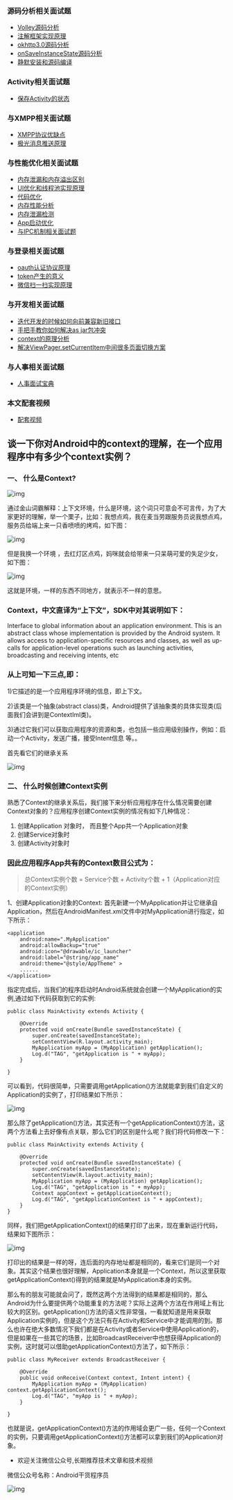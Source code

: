 ### 源码分析相关面试题

- [Volley源码分析](http://www.jianshu.com/p/ec3dc92df581)
- [注解框架实现原理](http://www.jianshu.com/p/20da6d6389e1)
- [okhttp3.0源码分析](http://www.jianshu.com/p/9ed2c2f2a52c)
- [onSaveInstanceState源码分析](http://www.jianshu.com/p/cbf9c3557d64)
- [静默安装和源码编译](http://www.jianshu.com/p/2211a5b3c37f)

### Activity相关面试题

- [保存Activity的状态](http://www.jianshu.com/p/cbf9c3557d64)

### 与XMPP相关面试题

- [XMPP协议优缺点](http://www.jianshu.com/p/2c04ac3c526a)
- [极光消息推送原理](http://www.jianshu.com/p/d88dc66908cf)

### 与性能优化相关面试题

- [内存泄漏和内存溢出区别](http://www.jianshu.com/p/5dd645b05c76)
- [UI优化和线程池实现原理](http://www.jianshu.com/p/c22398f8587f)
- [代码优化](http://www.jianshu.com/p/ebd41eab90df)
- [内存性能分析](http://www.jianshu.com/p/2665c31b9c2f)
- [内存泄漏检测](http://www.jianshu.com/p/1514c7804a06)
- [App启动优化](http://www.jianshu.com/p/f0f73fefdd43)
- [与IPC机制相关面试题](http://www.jianshu.com/p/de4793a4c2d0)

### 与登录相关面试题

- [oauth认证协议原理](http://www.jianshu.com/p/2a6ecbf8d49d)
- [token产生的意义](http://www.jianshu.com/p/9b7ce2d6c195)
- [微信扫一扫实现原理](http://www.jianshu.com/p/a9d1f21bd5e0)

### 与开发相关面试题

- [迭代开发的时候如何向前兼容新旧接口](http://www.jianshu.com/p/cbecadec98de)
- [手把手教你如何解决as jar包冲突](http://www.jianshu.com/p/30fdc391289c)
- [context的原理分析](http://www.jianshu.com/p/2706c13a1769)
- [解决ViewPager.setCurrentItem中间很多页面切换方案](http://www.jianshu.com/p/38ab6d856b56)

### 与人事相关面试题

- [人事面试宝典](http://www.jianshu.com/p/d61b553ff8c9)

### 本文配套视频

- [配套视频](https://v.qq.com/x/page/y0396os8vc6.html)

## 谈一下你对Android中的context的理解，在一个应用程序中有多少个context实例？

### 一、 什么是Context?

![img](http://upload-images.jianshu.io/upload_images/4037105-bf283f5324e5a188.png?imageMogr2/auto-orient/strip%7CimageView2/2/w/1240)

通过金山词霸解释：上下文环境，什么是环境，这个词只可意会不可言传，为了大家更好的理解，举一个栗子，比如：我想点鸡，我在麦当劳跟服务员说我想点鸡，服务员给端上来一只香喷喷的烤鸡，如下图：

![img](http://upload-images.jianshu.io/upload_images/4037105-3f21cf0410b902fd.jpg?imageMogr2/auto-orient/strip%7CimageView2/2/w/1240)

但是我换一个环境 ，去红灯区点鸡，妈咪就会给带来一只呆萌可爱的失足少女，如下图：

![img](http://upload-images.jianshu.io/upload_images/4037105-24dddb07d9119c2a.jpg?imageMogr2/auto-orient/strip%7CimageView2/2/w/1240)

这就是环境，一样的东西不同地方，就表示不一样的意思。

### Context，中文直译为“上下文”，SDK中对其说明如下：

Interface to global information about an application environment. This is an abstract class whose implementation is provided by the Android system. It allows access to application-specific resources and classes, as well as up-calls for
application-level operations such as launching activities, broadcasting and receiving intents, etc

### 从上可知一下三点,即：

1)它描述的是一个应用程序环境的信息，即上下文。

2)该类是一个抽象(abstract class)类，Android提供了该抽象类的具体实现类(后面我们会讲到是ContextIml类)。

3)通过它我们可以获取应用程序的资源和类，也包括一些应用级别操作，例如：启动一个Activity，发送广播，接受Intent信息 等。。

首先看它们的继承关系

![img](http://upload-images.jianshu.io/upload_images/4037105-3f6dfbce58383d95.png?imageMogr2/auto-orient/strip%7CimageView2/2/w/1240)

### 二、 什么时候创建Context实例

熟悉了Context的继承关系后，我们接下来分析应用程序在什么情况需要创建Context对象的？应用程序创建Context实例的情况有如下几种情况：

1) 创建Application 对象时， 而且整个App共一个Application对象
2) 创建Service对象时
3) 创建Activity对象时

### 因此应用程序App共有的Context数目公式为：

> 总Context实例个数 = Service个数 + Activity个数 + 1（Application对应的Context实例）

1、创建Application对象的Context:
首先新建一个MyApplication并让它继承自Application，然后在AndroidManifest.xml文件中对MyApplication进行指定，如下所示：

```
<application
    android:name=".MyApplication"
    android:allowBackup="true"
    android:icon="@drawable/ic_launcher"
    android:label="@string/app_name"
    android:theme="@style/AppTheme" >
    ......
</application>
```

指定完成后，当我们的程序启动时Android系统就会创建一个MyApplication的实例,通过如下代码获取到它的实例:

```
public class MainActivity extends Activity {

    @Override
    protected void onCreate(Bundle savedInstanceState) {
        super.onCreate(savedInstanceState);
        setContentView(R.layout.activity_main);
        MyApplication myApp = (MyApplication) getApplication();
        Log.d("TAG", "getApplication is " + myApp);
    }

}
```

可以看到，代码很简单，只需要调用getApplication()方法就能拿到我们自定义的Application的实例了，打印结果如下所示：

![img](http://upload-images.jianshu.io/upload_images/4037105-bf6808194c852db6.png?imageMogr2/auto-orient/strip%7CimageView2/2/w/1240)

那么除了getApplication()方法，其实还有一个getApplicationContext()方法，这两个方法看上去好像有点关联，那么它们的区别是什么呢？我们将代码修改一下：

```
public class MainActivity extends Activity {

    @Override
    protected void onCreate(Bundle savedInstanceState) {
        super.onCreate(savedInstanceState);
        setContentView(R.layout.activity_main);
        MyApplication myApp = (MyApplication) getApplication();
        Log.d("TAG", "getApplication is " + myApp);
        Context appContext = getApplicationContext();
        Log.d("TAG", "getApplicationContext is " + appContext);
    }
}
```

同样，我们把getApplicationContext()的结果打印了出来，现在重新运行代码，结果如下图所示：

![img](http://upload-images.jianshu.io/upload_images/4037105-308f49c6b7acc8f2.png?imageMogr2/auto-orient/strip%7CimageView2/2/w/1240)

打印出的结果是一样的呀，连后面的内存地址都是相同的，看来它们是同一个对象。其实这个结果也很好理解，Application本身就是一个Context，所以这里获取getApplicationContext()得到的结果就是MyApplication本身的实例。

那么有的朋友可能就会问了，既然这两个方法得到的结果都是相同的，那么Android为什么要提供两个功能重复的方法呢？实际上这两个方法在作用域上有比较大的区别。getApplication()方法的语义性非常强，一看就知道是用来获取Application实例的，但是这个方法只有在Activity和Service中才能调用的到。那么也许在绝大多数情况下我们都是在Activity或者Service中使用Application的，但是如果在一些其它的场景，比如BroadcastReceiver中也想获得Application的实例，这时就可以借助getApplicationContext()方法了，如下所示：

```
public class MyReceiver extends BroadcastReceiver {  

    @Override  
    public void onReceive(Context context, Intent intent) {  
        MyApplication myApp = (MyApplication) context.getApplicationContext();  
        Log.d("TAG", "myApp is " + myApp);  
    }  

}
```

也就是说，getApplicationContext()方法的作用域会更广一些，任何一个Context的实例，只要调用getApplicationContext()方法都可以拿到我们的Application对象。

- 欢迎关注微信公众号,长期推荐技术文章和技术视频

微信公众号名称：Android干货程序员

![img](http://upload-images.jianshu.io/upload_images/4037105-8f737b5104dd0b5d.png?imageMogr2/auto-orient/strip%7CimageView2/2/w/1240)